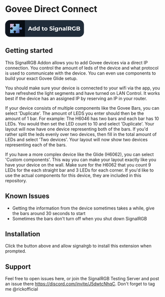 # Govee Direct Connect

[![Click here to add this repo to SignalRGB](https://raw.githubusercontent.com/SRGBmods/QMK-Images/main/images/add-to-signalrgb.png)](https://srgbmods.net/s?p=addon/install?url=https://github.com/I-Am-Err00r/signalrgb-govee-Hex)

## Getting started
This SignalRGB Addon allows you to add Govee devices via a direct IP connection. You control the amount of leds of the device and what protocol is used to communicate with the device. You can even use components to build your exact Govee Glide setup.

You should make sure your device is connected to your wifi via the app, you have refreshed the light segments and have turned on LAN Control. It works best if the device has an assigned IP by reserving an IP in your router.

If your device consists of multiple components like the Govee Bars, you can select 'Duplicate'. The amount of LEDS you enter should then be the amount of 1 bar. For example: The H6046 has two bars and each bar has 10 LEDs. You would then set the LED count to 10 and select 'Duplicate'. Your layout will now have one device representing both of the bars.
If you'd rather split the leds evenly over two devices, then fill in the total amount of LEDs and select 'Two devices'. Your layout will now show two devices representing each of the bars.

If you have a more complex device like the Glide (H6062), you can select 'Custom components'. This way you can make your layout exactly like you have your device on the wall. Make sure for the H6062 that you count 9 LEDs for the each straight bar and 3 LEDs for each corner. If you'd like to use the actual components for this device, they are included in this repository.

## Known Issues
- Getting the information from the device sometimes takes a while, give the bars around 30 seconds to start
- Sometimes the bars don't turn off when you shut down SignalRGB

## Installation
Click the button above and allow signalrgb to install this extension when prompted.

## Support
Feel free to open issues here, or join the SignalRGB Testing Server and post an issue there https://discord.com/invite/J5dwtcNhqC. Don't forget to tag me @rickofficial
